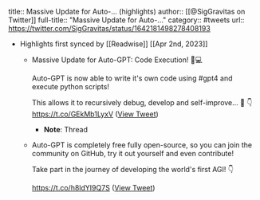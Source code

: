 title:: Massive Update for Auto-... (highlights)
author:: [[@SigGravitas on Twitter]]
full-title:: "Massive Update for Auto-..."
category:: #tweets
url:: https://twitter.com/SigGravitas/status/1642181498278408193

- Highlights first synced by [[Readwise]] [[Apr 2nd, 2023]]
	- Massive Update for Auto-GPT: Code Execution! 🤖💻
	  
	  Auto-GPT is now able to write it's own code using #gpt4 and execute python scripts! 
	  
	  This allows it to recursively debug, develop and self-improve... 🤯 👇 https://t.co/GEkMb1LyxV ([View Tweet](https://twitter.com/SigGravitas/status/1642181498278408193))
		- **Note**: Thread
	- Auto-GPT is completely free fully open-source, so you can join the community on GitHub, try it out yourself and even contribute! 
	  
	  Take part in the journey of developing the world's first AGI! 👇
	  
	  https://t.co/h8ldYI9Q7S ([View Tweet](https://twitter.com/SigGravitas/status/1642182193513644034))